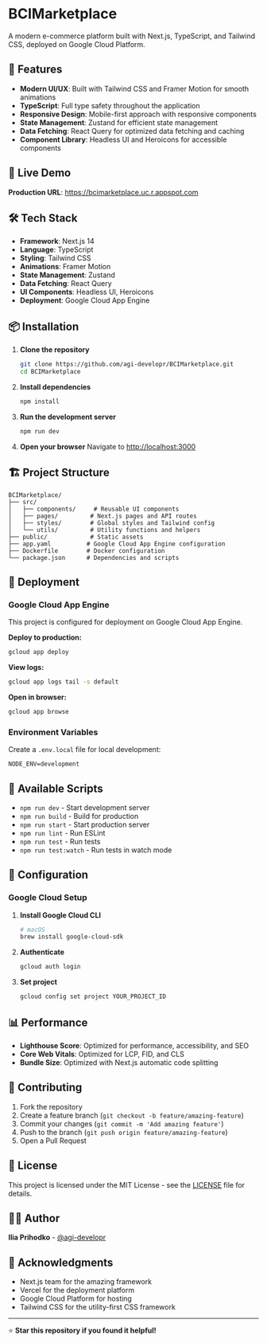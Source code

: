 # BCIMarketplace

A modern e-commerce platform built with Next.js, TypeScript, and Tailwind CSS, deployed on Google Cloud Platform.

## 🌟 Features

- **Modern UI/UX**: Built with Tailwind CSS and Framer Motion for smooth animations
- **TypeScript**: Full type safety throughout the application
- **Responsive Design**: Mobile-first approach with responsive components
- **State Management**: Zustand for efficient state management
- **Data Fetching**: React Query for optimized data fetching and caching
- **Component Library**: Headless UI and Heroicons for accessible components

## 🚀 Live Demo

**Production URL**: https://bcimarketplace.uc.r.appspot.com

## 🛠️ Tech Stack

- **Framework**: Next.js 14
- **Language**: TypeScript
- **Styling**: Tailwind CSS
- **Animations**: Framer Motion
- **State Management**: Zustand
- **Data Fetching**: React Query
- **UI Components**: Headless UI, Heroicons
- **Deployment**: Google Cloud App Engine

## 📦 Installation

1. **Clone the repository**
   ```bash
   git clone https://github.com/agi-developr/BCIMarketplace.git
   cd BCIMarketplace
   ```

2. **Install dependencies**
   ```bash
   npm install
   ```

3. **Run the development server**
   ```bash
   npm run dev
   ```

4. **Open your browser**
   Navigate to [http://localhost:3000](http://localhost:3000)

## 🏗️ Project Structure

```
BCIMarketplace/
├── src/
│   ├── components/     # Reusable UI components
│   ├── pages/         # Next.js pages and API routes
│   ├── styles/        # Global styles and Tailwind config
│   └── utils/         # Utility functions and helpers
├── public/            # Static assets
├── app.yaml          # Google Cloud App Engine configuration
├── Dockerfile        # Docker configuration
└── package.json      # Dependencies and scripts
```

## 🚀 Deployment

### Google Cloud App Engine

This project is configured for deployment on Google Cloud App Engine.

**Deploy to production:**
```bash
gcloud app deploy
```

**View logs:**
```bash
gcloud app logs tail -s default
```

**Open in browser:**
```bash
gcloud app browse
```

### Environment Variables

Create a `.env.local` file for local development:
```env
NODE_ENV=development
```

## 📝 Available Scripts

- `npm run dev` - Start development server
- `npm run build` - Build for production
- `npm run start` - Start production server
- `npm run lint` - Run ESLint
- `npm run test` - Run tests
- `npm run test:watch` - Run tests in watch mode

## 🔧 Configuration

### Google Cloud Setup

1. **Install Google Cloud CLI**
   ```bash
   # macOS
   brew install google-cloud-sdk
   ```

2. **Authenticate**
   ```bash
   gcloud auth login
   ```

3. **Set project**
   ```bash
   gcloud config set project YOUR_PROJECT_ID
   ```

## 📊 Performance

- **Lighthouse Score**: Optimized for performance, accessibility, and SEO
- **Core Web Vitals**: Optimized for LCP, FID, and CLS
- **Bundle Size**: Optimized with Next.js automatic code splitting

## 🤝 Contributing

1. Fork the repository
2. Create a feature branch (`git checkout -b feature/amazing-feature`)
3. Commit your changes (`git commit -m 'Add amazing feature'`)
4. Push to the branch (`git push origin feature/amazing-feature`)
5. Open a Pull Request

## 📄 License

This project is licensed under the MIT License - see the [LICENSE](LICENSE) file for details.

## 👨‍💻 Author

**Ilia Prihodko** - [@agi-developr](https://github.com/agi-developr)

## 🙏 Acknowledgments

- Next.js team for the amazing framework
- Vercel for the deployment platform
- Google Cloud Platform for hosting
- Tailwind CSS for the utility-first CSS framework

---

⭐ **Star this repository if you found it helpful!** 